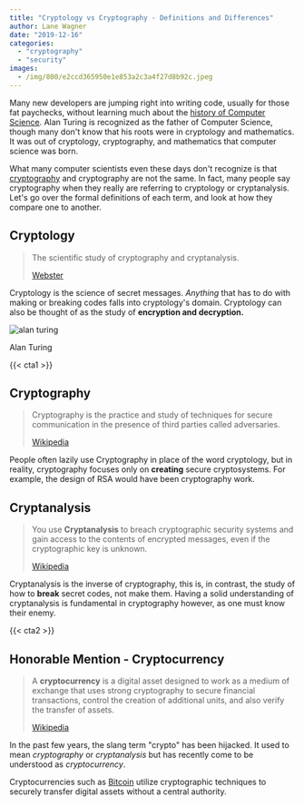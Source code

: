 ```yaml
---
title: "Cryptology vs Cryptography - Definitions and Differences"
author: Lane Wagner
date: "2019-12-16"
categories: 
  - "cryptography"
  - "security"
images:
  - /img/800/e2ccd365950e1e853a2c3a4f27d8b92c.jpeg
---
```


Many new developers are jumping right into writing code, usually for those fat paychecks, without learning much about the [history of Computer Science](/computer-science/the-history-of-computer-science/). Alan Turing is recognized as the father of Computer Science, though many don't know that his roots were in cryptology and mathematics. It was out of cryptology, cryptography, and mathematics that computer science was born.

What many computer scientists even these days don't recognize is that [cryptography](/cryptography/what-is-cryptography/) and cryptography are not the same. In fact, many people say cryptography when they really are referring to cryptology or cryptanalysis. Let's go over the formal definitions of each term, and look at how they compare one to another.

## Cryptology

> The scientific study of cryptography and cryptanalysis.
> 
> [Webster](https://www.merriam-webster.com/dictionary/cryptology)

Cryptology is the science of secret messages. _Anything_ that has to do with making or breaking codes falls into cryptology's domain. Cryptology can also be thought of as the study of **encryption and decryption.**

![alan turing](/img/800/00overlooked-alanturing-3-facebookJumbo-1024x536.jpg)

Alan Turing

{{< cta1 >}}

## Cryptography

> Cryptography is the practice and study of techniques for secure communication in the presence of third parties called adversaries.
> 
> [Wikipedia](https://en.wikipedia.org/wiki/Cryptography)

People often lazily use Cryptography in place of the word cryptology, but in reality, cryptography focuses only on **creating** secure cryptosystems. For example, the design of RSA would have been cryptography work.

## Cryptanalysis

> You use **Cryptanalysis** to breach cryptographic security systems and gain access to the contents of encrypted messages, even if the cryptographic key is unknown.
> 
> [Wikipedia](https://en.wikipedia.org/wiki/Cryptanalysis)

Cryptanalysis is the inverse of cryptography, this is, in contrast, the study of how to **break** secret codes, not make them. Having a solid understanding of cryptanalysis is fundamental in cryptography however, as one must know their enemy.

{{< cta2 >}}

## Honorable Mention - Cryptocurrency

> A **cryptocurrency** is a digital asset designed to work as a medium of exchange that uses strong cryptography to secure financial transactions, control the creation of additional units, and also verify the transfer of assets.
> 
> [Wikipedia](https://en.wikipedia.org/wiki/Cryptocurrency)

In the past few years, the slang term "crypto" has been hijacked. It used to mean _cryptography_ or _cryptanalysis_ but has recently come to be understood as _cryptocurrency_.

Cryptocurrencies such as [Bitcoin](https://bitcoin.org/en/) utilize cryptographic techniques to securely transfer digital assets without a central authority.
